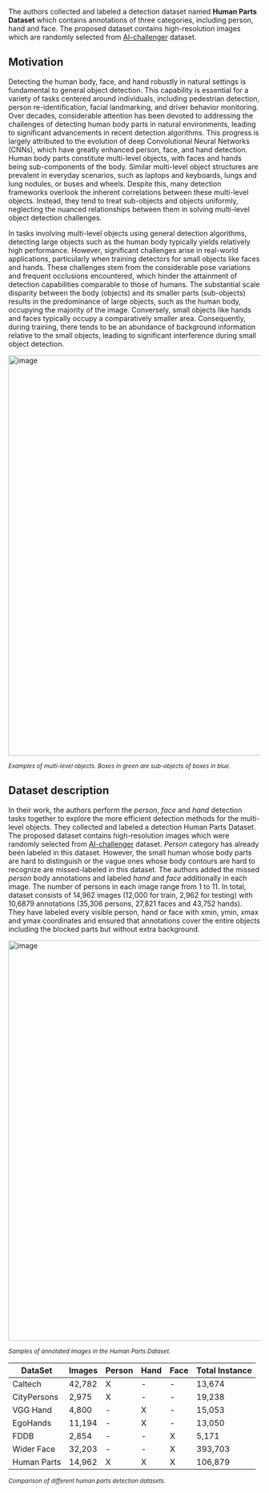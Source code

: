 The authors collected and labeled a detection dataset named **Human Parts Dataset** which contains annotations of three categories, including person, hand and
face. The proposed dataset contains high-resolution images which are randomly selected from [AI-challenger](https://opendatalab.com/OpenDataLab/AI_Challenger) dataset.

## Motivation

Detecting the human body, face, and hand robustly in natural settings is fundamental to general object detection. This capability is essential for a variety of tasks centered around individuals, including pedestrian detection, person re-identification, facial landmarking, and driver behavior monitoring. Over decades, considerable attention has been devoted to addressing the challenges of detecting human body parts in natural environments, leading to significant advancements in recent detection algorithms. This progress is largely attributed to the evolution of deep Convolutional Neural Networks (CNNs), which have greatly enhanced person, face, and hand detection. Human body parts constitute multi-level objects, with faces and hands being sub-components of the body. Similar multi-level object structures are prevalent in everyday scenarios, such as laptops and keyboards, lungs and lung nodules, or buses and wheels. Despite this, many detection frameworks overlook the inherent correlations between these multi-level objects. Instead, they tend to treat sub-objects and objects uniformly, neglecting the nuanced relationships between them in solving multi-level object detection challenges.

In tasks involving multi-level objects using general detection algorithms, detecting large objects such as the human body typically yields relatively high performance. However, significant challenges arise in real-world applications, particularly when training detectors for small objects like faces and hands. These challenges stem from the considerable pose variations and frequent occlusions encountered, which hinder the attainment of detection capabilities comparable to those of humans. The substantial scale disparity between the body (objects) and its smaller parts (sub-objects) results in the predominance of large objects, such as the human body, occupying the majority of the image. Conversely, small objects like hands and faces typically occupy a comparatively smaller area. Consequently, during training, there tends to be an abundance of background information relative to the small objects, leading to significant interference during small object detection.

<img src="https://github.com/dataset-ninja/human-parts/assets/120389559/2ad2cf10-62fe-4ed8-b505-3dcc688561a8" alt="image" width="800">

<span style="font-size: smaller; font-style: italic;">Examples of multi-level objects. Boxes in green are sub-objects of boxes in blue.</span>

## Dataset description

In their work, the authors perform the *person*, *face* and *hand* detection tasks together to explore the more efficient detection methods for the multi-level objects. They collected and labeled a detection Human Parts Dataset. The proposed dataset contains high-resolution images which were randomly selected from [AI-challenger](https://opendatalab.com/OpenDataLab/AI_Challenger) dataset. *Person* category has already been labeled in this dataset. However, the small human whose body parts are hard to distinguish or the vague ones whose body contours are hard to recognize are missed-labeled in this dataset. The authors added the missed *person* body annotations and labeled *hand* and *face* additionally in each image. The number of persons in each image range from 1 to 11. In total, dataset consists of 14,962 images (12,000 for train, 2,962 for testing) with 10,6879 annotations (35,306 persons, 27,821 faces and 43,752 hands). They have labeled every visible person, hand or face with xmin, ymin, xmax and ymax coordinates and ensured that annotations cover the entire objects including the blocked parts but without extra background. 

<img src="https://github.com/dataset-ninja/human-parts/assets/120389559/ab9dd995-398a-45e0-9657-02608e61c68f" alt="image" width="800">

<span style="font-size: smaller; font-style: italic;">Samples of annotated images in the Human Parts Dataset.</span>

| DataSet        | Images   | Person | Hand | Face | Total Instance |
|----------------|----------|--------|------|------|----------------|
| Caltech        | 42,782   | X      | -    | -    | 13,674         |
| CityPersons    | 2,975    | X      | -    | -    | 19,238         |
| VGG Hand       | 4,800    | -      | X    | -    | 15,053         |
| EgoHands       | 11,194   | -      | X    | -    | 13,050         |
| FDDB           | 2,854    | -      | -    | X    | 5,171          |
| Wider Face     | 32,203   | -      | -    | X    | 393,703        |
| Human Parts    | 14,962   | X      | X    | X    | 106,879        |

<span style="font-size: smaller; font-style: italic;">Comparison of different human parts detection datasets.</span>


